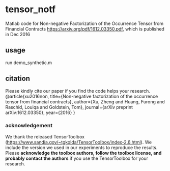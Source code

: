 # tensor_notf
Matlab code for Non-negative Factorization of the Occurrence Tensor from Financial Contracts https://arxiv.org/pdf/1612.03350.pdf, which is published in Dec 2016

## usage
run demo_synthetic.m

## citation 
Please kindly cite our paper if you find the code helps your research.
@article{xu2016non,
  title={Non-negative factorization of the occurrence tensor from financial contracts},
  author={Xu, Zheng and Huang, Furong and Raschid, Louiqa and Goldstein, Tom},
  journal={arXiv preprint arXiv:1612.03350},
  year={2016}
}


### acknowledgement
We thank the released TensorToolbox (https://www.sandia.gov/~tgkolda/TensorToolbox/index-2.6.html). We include the version we used in our experiments to reproduce the results. Please **acknowledge the toolbox authors, follow the toolbox license, and probably contact the authors** if you use the TensorToolbox for your research.  
